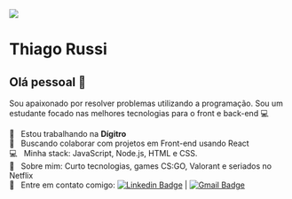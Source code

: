 <img width="auto" src="https://github.com/tgmarinho/tgmarinho/blob/master/banner.png">


# Thiago Russi

## Olá pessoal 👋
Sou apaixonado por resolver problemas utilizando a programação.
Sou um estudante focado nas melhores tecnologias para o front e back-end :computer:

 :rocket:  &nbsp; Estou trabalhando na **Dígitro**
 <br/> :purple_heart: &nbsp; Buscando colaborar com projetos em Front-end usando React
 <br/> :computer: &nbsp; Minha stack: JavaScript, Node.js, HTML e CSS.
 <br/> 💬  &nbsp; Sobre mim: Curto tecnologias, games CS:GO, Valorant e seriados no Netflix
 <br/> :email: &nbsp; Entre em contato comigo: [![Linkedin Badge](https://img.shields.io/badge/-ThiagoRussi-blue?style=flat-square&logo=Linkedin&logoColor=white&link=https://www.linkedin.com/in/tgmarinho/)](https://www.linkedin.com/in/thiago-russi-79aa3b163/) 
| 
[![Gmail Badge](https://img.shields.io/badge/-thiagorussii@gmail.com-c14438?style=flat-square&logo=Gmail&logoColor=white&link=mailto:thiagorussii@gmail.com)](mailto:thiagorussii@gmail.com)
